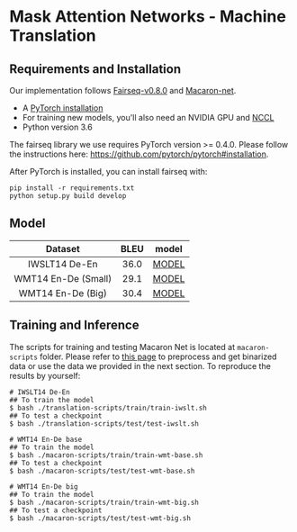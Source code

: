 # Mask Attention Networks - Machine Translation

## Requirements and Installation
Our implementation follows [Fairseq-v0.8.0](https://github.com/pytorch/fairseq) and [Macaron-net](https://github.com/zhuohan123/macaron-net).

* A [PyTorch installation](http://pytorch.org/)
* For training new models, you'll also need an NVIDIA GPU and [NCCL](https://github.com/NVIDIA/nccl)
* Python version 3.6

The fairseq library we use requires PyTorch version >= 0.4.0.
Please follow the instructions here: https://github.com/pytorch/pytorch#installation.

After PyTorch is installed, you can install fairseq with:
```
pip install -r requirements.txt
python setup.py build develop
```

## Model
| Dataset | BLEU | model |
|:------:|:----:|:----:| 
| IWSLT14 De-En | 36.0 |  [MODEL]() |
| WMT14 En-De (Small)| 29.1 | [MODEL]() |
| WMT14 En-De (Big)| 30.4 | [MODEL]() |

## Training and Inference

The scripts for training and testing Macaron Net is located at `macaron-scripts` folder. Please refer to [this page](translation-scripts/data-preprocessing/README.md) to preprocess and get binarized data or use the data we provided in the next section. To reproduce the results by yourself:

```
# IWSLT14 De-En
## To train the model
$ bash ./translation-scripts/train/train-iwslt.sh
## To test a checkpoint
$ bash ./translation-scripts/test/test-iwslt.sh

# WMT14 En-De base
## To train the model
$ bash ./macaron-scripts/train/train-wmt-base.sh
## To test a checkpoint
$ bash ./macaron-scripts/test/test-wmt-base.sh

# WMT14 En-De big
## To train the model
$ bash ./macaron-scripts/train/train-wmt-big.sh
## To test a checkpoint
$ bash ./macaron-scripts/test/test-wmt-big.sh
```
